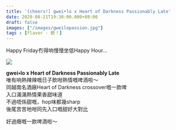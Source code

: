 ```yaml
---
title: '[cheers!] gwei•lo x Heart of Darkness Passionably Late'
date: 2020-08-21T19:30:00.000+08:00
draft: false
images: ["/images/gweilopassion.jpg"]
tags : [flavor - 飲！]
---
```


Happy Friday冇得响慢慢坐低Happy Hour...  

![](/images/gweilopassion.jpg)

**gwei•lo x Heart of Darkness Passionably Late**  
唯有响熱辣辣嘅日子飲咁熱情嘅啤酒啦～  
同越南名酒廠Heart of Darkness crossover嘅一款啤  
入口滿滿熱情果香甜味道  
不過唔係甜嘅，hop味都幾sharp  
後尾苦苦地咁同先入口嘅甜好大對比  
  
  
好過癮嘅一款啤酒啦～
